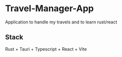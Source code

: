 # Travel-Manager-App

Application to handle my travels and to learn rust/react

## Stack

Rust + Tauri + Typescript + React + Vite